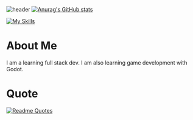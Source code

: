 ![header](https://capsule-render.vercel.app/api?type=waving&color=0:000000,100:ff6e25&height=300&section=header&text=melloCoding&fontSize=90&fontColor=ffc070&desc=Learning%20full%20full-stack%20dev%20and%20learning%20Game-dev)
[![Anurag's GitHub stats](https://github-readme-stats.vercel.app/api?username=melloCoding)](https://github.com/anuraghazra/github-readme-stats)

[![My Skills](https://skillicons.dev/icons?i=js,html,css,nuxt)](https://skillicons.dev)
# About Me
I am a learning full stack dev. I am also learning game development with Godot.

# Quote
[![Readme Quotes](https://quotes-github-readme.vercel.app/api?theme=dark&quote=Microsoft%20isn't%20evil,%20they%20just%20make%20really%20crappy%20operating%20systems.&author=Linus%20Torvalds)](https://github.com/piyushsuthar/github-readme-quotes)

<!--
**melloCoding/melloCoding** is a ✨ _special_ ✨ repository because its `README.md` (this file) appears on your GitHub profile.

Here are some ideas to get you started:

- 🔭 I’m currently working on ...
- 🌱 I’m currently learning ...
- 👯 I’m looking to collaborate on ...
- 🤔 I’m looking for help with ...
- 💬 Ask me about ...
- 📫 How to reach me: ...
- 😄 Pronouns: ...
- ⚡ Fun fact: ...
-->

